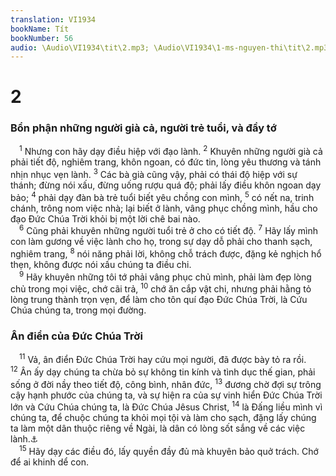 ```yaml
---
translation: VI1934
bookName: Tít 
bookNumber: 56
audio: \Audio\VI1934\tit\2.mp3; \Audio\VI1934\1-ms-nguyen-thi\tit\2.mp3; \Audio\VI1934\2-ms-david-dong\tit\2.mp3
---
```


<div class="title"><h1>2</h1><h3>Bổn phận những người già cả, người trẻ tuổi, và đầy tớ</h3></div>
<span class="verse tit_2_1"> <sup>1</sup> Nhưng con hãy dạy điều hiệp với đạo lành. </span>
<span class="verse tit_2_2"><sup>2</sup> Khuyên những người già cả phải tiết độ, nghiêm trang, khôn ngoan, có đức tin, lòng yêu thương và tánh nhịn nhục vẹn lành. </span>
<span class="verse tit_2_3"><sup>3</sup> Các bà già cũng vậy, phải có thái độ hiệp với sự thánh; đừng nói xấu, đừng uống rượu quá độ; phải lấy điều khôn ngoan dạy bảo; </span>
<span class="verse tit_2_4"><sup>4</sup> phải dạy đàn bà trẻ tuổi biết yêu chồng con mình, </span>
<span class="verse tit_2_5"><sup>5</sup> có nết na, trinh chánh, trông nom việc nhà; lại biết ở lành, vâng phục chồng mình, hầu cho đạo Đức Chúa Trời khỏi bị một lời chê bai nào. <br/></span>
<span class="verse tit_2_6"> <sup>6</sup> Cũng phải khuyên những người tuổi trẻ ở cho có tiết độ. </span>
<span class="verse tit_2_7"><sup>7</sup> Hãy lấy mình con làm gương về việc lành cho họ, trong sự dạy dỗ phải cho thanh sạch, nghiêm trang, </span>
<span class="verse tit_2_8"><sup>8</sup> nói năng phải lời, không chỗ trách được, đặng kẻ nghịch hổ thẹn, không được nói xấu chúng ta điều chi. <br/></span>
<span class="verse tit_2_9"> <sup>9</sup> Hãy khuyên những tôi tớ phải vâng phục chủ mình, phải làm đẹp lòng chủ trong mọi việc, chớ cãi trả, </span>
<span class="verse tit_2_10"><sup>10</sup> chớ ăn cắp vật chi, nhưng phải hằng tỏ lòng trung thành trọn vẹn, để làm cho tôn quí đạo Đức Chúa Trời, là Cứu Chúa chúng ta, trong mọi đường. <br/></span>
<div class="title"><h3>Ân điển của Đức Chúa Trời</h3></div>
<span class="verse tit_2_11"> <sup>11</sup> Vả, ân điển Đức Chúa Trời hay cứu mọi người, đã được bày tỏ ra rồi. </span>
<span class="verse tit_2_12"><sup>12</sup> Ân ấy dạy chúng ta chừa bỏ sự không tin kính và tình dục thế gian, phải sống ở đời nầy theo tiết độ, công bình, nhân đức, </span>
<span class="verse tit_2_13"><sup>13</sup> đương chờ đợi sự trông cậy hạnh phước của chúng ta, và sự hiện ra của sự vinh hiển Đức Chúa Trời lớn và Cứu Chúa chúng ta, là Đức Chúa Jêsus Christ, </span>
<span class="verse tit_2_14"><sup>14</sup> là Đấng liều mình vì chúng ta, để chuộc chúng ta khỏi mọi tội và làm cho sạch, đặng lấy chúng ta làm một dân thuộc riêng về Ngài, là dân có lòng sốt sắng về các việc lành.<a data-toggle="tooltip" data-placement="bottom" title="Thi 130:8; Xu 19:5; Phu 4:20; 7:6; 14:2; 1Phi 2:9">⚓</a><br/></span>
<span class="verse tit_2_15"> <sup>15</sup> Hãy dạy các điều đó, lấy quyền đầy đủ mà khuyên bảo quở trách. Chớ để ai khinh dể con. <br/></span>

